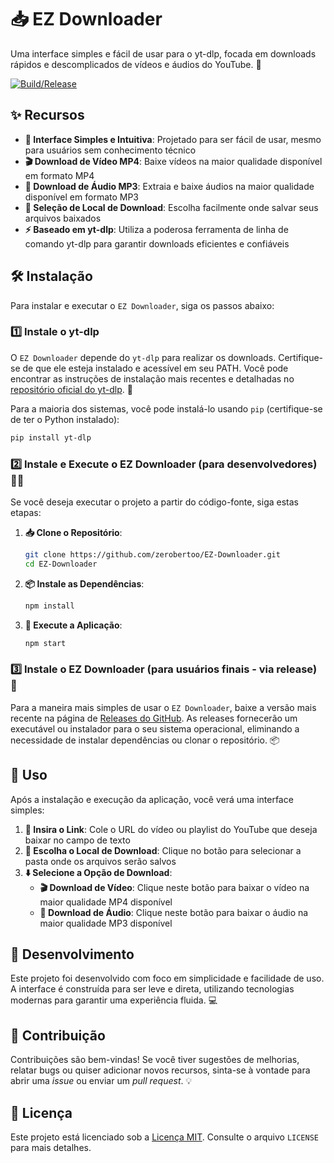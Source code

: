 # 📥 EZ Downloader

Uma interface simples e fácil de usar para o yt-dlp, focada em downloads rápidos e descomplicados de vídeos e áudios do YouTube. 🚀

[![Build/Release](https://github.com/zerobertoo/EZ-Downloader/actions/workflows/build.yml/badge.svg)](https://github.com/zerobertoo/EZ-Downloader/actions/workflows/build.yml)

## ✨ Recursos

- **🎯 Interface Simples e Intuitiva**: Projetado para ser fácil de usar, mesmo para usuários sem conhecimento técnico
- **🎬 Download de Vídeo MP4**: Baixe vídeos na maior qualidade disponível em formato MP4
- **🎵 Download de Áudio MP3**: Extraia e baixe áudios na maior qualidade disponível em formato MP3
- **📂 Seleção de Local de Download**: Escolha facilmente onde salvar seus arquivos baixados
- **⚡ Baseado em yt-dlp**: Utiliza a poderosa ferramenta de linha de comando yt-dlp para garantir downloads eficientes e confiáveis

## 🛠️ Instalação

Para instalar e executar o `EZ Downloader`, siga os passos abaixo:

### 1️⃣ Instale o yt-dlp

O `EZ Downloader` depende do `yt-dlp` para realizar os downloads. Certifique-se de que ele esteja instalado e acessível em seu PATH. Você pode encontrar as instruções de instalação mais recentes e detalhadas no [repositório oficial do yt-dlp](https://github.com/yt-dlp/yt-dlp#installation). 📖

Para a maioria dos sistemas, você pode instalá-lo usando `pip` (certifique-se de ter o Python instalado):

```bash
pip install yt-dlp
```

### 2️⃣ Instale e Execute o EZ Downloader (para desenvolvedores) 👨‍💻

Se você deseja executar o projeto a partir do código-fonte, siga estas etapas:

1. **📥 Clone o Repositório**:

   ```bash
   git clone https://github.com/zerobertoo/EZ-Downloader.git
   cd EZ-Downloader
   ```

2. **📦 Instale as Dependências**:

   ```bash
   npm install
   ```

3. **🚀 Execute a Aplicação**:
   ```bash
   npm start
   ```

### 3️⃣ Instale o EZ Downloader (para usuários finais - via release) 👤

Para a maneira mais simples de usar o `EZ Downloader`, baixe a versão mais recente na página de [Releases do GitHub](https://github.com/zerobertoo/EZ-Downloader/releases). As releases fornecerão um executável ou instalador para o seu sistema operacional, eliminando a necessidade de instalar dependências ou clonar o repositório. 📦

## 🎯 Uso

Após a instalação e execução da aplicação, você verá uma interface simples:

1. **🔗 Insira o Link**: Cole o URL do vídeo ou playlist do YouTube que deseja baixar no campo de texto
2. **📁 Escolha o Local de Download**: Clique no botão para selecionar a pasta onde os arquivos serão salvos
3. **⬇️ Selecione a Opção de Download**:
   - **🎬 Download de Vídeo**: Clique neste botão para baixar o vídeo na maior qualidade MP4 disponível
   - **🎵 Download de Áudio**: Clique neste botão para baixar o áudio na maior qualidade MP3 disponível

## 🔧 Desenvolvimento

Este projeto foi desenvolvido com foco em simplicidade e facilidade de uso. A interface é construída para ser leve e direta, utilizando tecnologias modernas para garantir uma experiência fluida. 💻

## 🤝 Contribuição

Contribuições são bem-vindas! Se você tiver sugestões de melhorias, relatar bugs ou quiser adicionar novos recursos, sinta-se à vontade para abrir uma _issue_ ou enviar um _pull request_. 💡

## 📄 Licença

Este projeto está licenciado sob a [Licença MIT](LICENSE). Consulte o arquivo `LICENSE` para mais detalhes.
